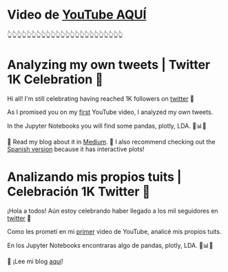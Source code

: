 # Video de [YouTube AQUÍ](https://youtu.be/m1-MUCQtO3Q)
👆👆👆👆👆👆👆👆👆👆👆👆👆👆👆👆👆👆👆👆👆👆👆👆



# Analyzing my own tweets | Twitter 1K Celebration 🎈

Hi all! I'm still celebrating having reached 1K followers on [twitter](https://twitter.com/vivmarquez) 🤗

As I promised you on my [first](https://www.youtube.com/watch?v=7_16u-MrnQU) YouTube video, I analyzed my own tweets.

In the Jupyter Notebooks you will find some pandas, plotly, LDA. 🐍📊🐼

📗 Read my blog about it in [Medium](). 🎨 I also recommend checking out the [Spanish version](http://vivianamarquez.com/Twitter1K) because it has interactive plots!



# Analizando mis propios tuits | Celebración 1K Twitter 🎈

¡Hola a todos! Aún estoy celebrando haber llegado a los mil seguidores en [twitter](https://twitter.com/vivmarquez) 🤗

Como les prometí en mi [primer](https://www.youtube.com/watch?v=7_16u-MrnQU) video de YouTube, analicé mis propios tuits.

En los Jupyter Notebooks encontraras algo de pandas, plotly, LDA. 🐍📊🐼

📗 ¡Lee mi blog [aquí](http://vivianamarquez.com/Twitter1K)!
